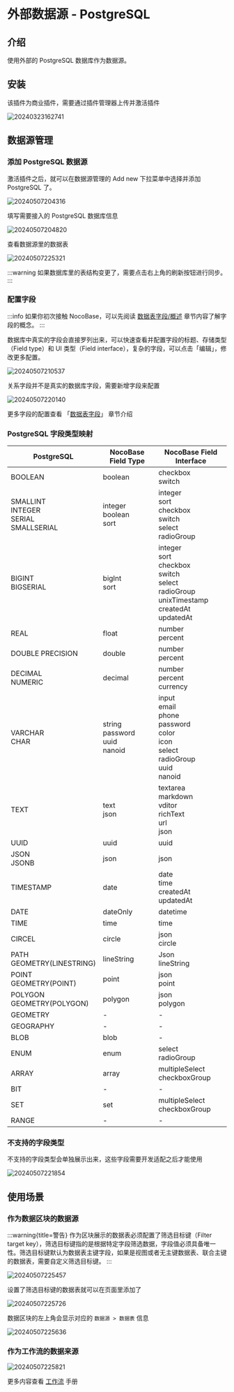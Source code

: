 # 外部数据源 - PostgreSQL

<PluginInfo commercial="true" name="data-source-external-postgres"></PluginInfo>

## 介绍

使用外部的 PostgreSQL 数据库作为数据源。

## 安装

该插件为商业插件，需要通过插件管理器上传并激活插件

![20240323162741](https://static-docs.nocobase.com/20240323162741.png)

## 数据源管理

### 添加 PostgreSQL 数据源

激活插件之后，就可以在数据源管理的 Add new 下拉菜单中选择并添加 PostgreSQL 了。

![20240507204316](https://static-docs.nocobase.com/20240507204316.png)

填写需要接入的 PostgreSQL 数据库信息

![20240507204820](https://static-docs.nocobase.com/20240507204820.png)

查看数据源里的数据表

![20240507225321](https://static-docs.nocobase.com/20240507225321.png)

:::warning
如果数据库里的表结构变更了，需要点击右上角的刷新按钮进行同步。
:::

### 配置字段

:::info
如果你初次接触 NocoBase，可以先阅读 [数据表字段/概述](/handbook/data-modeling/collection-fields) 章节内容了解字段的概念。
:::

数据库中真实的字段会直接罗列出来，可以快速查看并配置字段的标题、存储类型（Field type）和 UI 类型（Field interface），复杂的字段，可以点击「编辑」，修改更多配置。

![20240507210537](https://static-docs.nocobase.com/20240507210537.png)

关系字段并不是真实的数据库字段，需要新增字段来配置

![20240507220140](https://static-docs.nocobase.com/20240507220140.png)

更多字段的配置查看 「[数据表字段](/handbook/data-modeling/collection-fields)」 章节介绍

### PostgreSQL 字段类型映射

| PostgreSQL | NocoBase Field Type | NocoBase Field Interface |
|  -------------------------------  |  ------------------------  |  ------------------------------------------------------------------------  |
| BOOLEAN | boolean | checkbox <br/> switch |
| SMALLINT<br/>INTEGER<br/>SERIAL<br/>SMALLSERIAL | integer<br/>boolean<br/>sort | integer<br/>sort<br/>checkbox<br/>switch<br/>select<br/>radioGroup |
| BIGINT<br/>BIGSERIAL | bigInt<br/>sort | integer<br/>sort<br/>checkbox<br/>switch<br/>select<br/>radioGroup<br/>unixTimestamp<br/>createdAt<br/>updatedAt |
| REAL | float | number<br/>percent |
| DOUBLE PRECISION | double | number<br/>percent |
| DECIMAL<br/>NUMERIC | decimal | number<br/>percent<br/>currency |
| VARCHAR<br/>CHAR | string<br/>password<br/>uuid<br/>nanoid | input<br/>email<br/>phone<br/>password<br/>color<br/>icon<br/>select<br/>radioGroup<br/>uuid<br/>nanoid |
| TEXT | text<br/>json | textarea<br/>markdown<br/>vditor<br/>richText<br/>url<br/>json |
| UUID | uuid | uuid |
| JSON<br/>JSONB | json | json |
| TIMESTAMP | date | date<br/>time<br/>createdAt<br/>updatedAt |
| DATE | dateOnly | datetime |
| TIME | time | time |
| CIRCEL | circle | json<br/>circle |
| PATH<br/>GEOMETRY(LINESTRING) | lineString | Json<br/>lineString |
| POINT<br/>GEOMETRY(POINT) | point | json<br/>point |
| POLYGON<br/>GEOMETRY(POLYGON) | polygon | json<br/>polygon |
| GEOMETRY |  -  |  -  |
| GEOGRAPHY | - | - |
| BLOB | blob |  -  |
| ENUM | enum | select<br/>radioGroup |
|  ARRAY  | array | multipleSelect<br/>checkboxGroup |
| BIT | - | - |
| SET | set | multipleSelect<br/>checkboxGroup |
| RANGE | - | - |

### 不支持的字段类型

不支持的字段类型会单独展示出来，这些字段需要开发适配之后才能使用

![20240507221854](https://static-docs.nocobase.com/20240507221854.png)

## 使用场景

### 作为数据区块的数据源

:::warning{title=警告}
作为区块展示的数据表必须配置了筛选目标键（Filter target key），筛选目标键指的是根据特定字段筛选数据，字段值必须具备唯一性。筛选目标键默认为数据表主键字段，如果是视图或者无主键数据表、联合主键的数据表，需要自定义筛选目标键。
:::

![20240507225457](https://static-docs.nocobase.com/20240507225457.png)

设置了筛选目标键的数据表就可以在页面里添加了

![20240507225726](https://static-docs.nocobase.com/20240507225726.png)

数据区块的左上角会显示对应的 `数据源 > 数据表` 信息

![20240507225636](https://static-docs.nocobase.com/20240507225636.png)

### 作为工作流的数据来源

![20240507225821](https://static-docs.nocobase.com/20240507225821.png)

更多内容查看 [工作流](/handbook/workflow) 手册